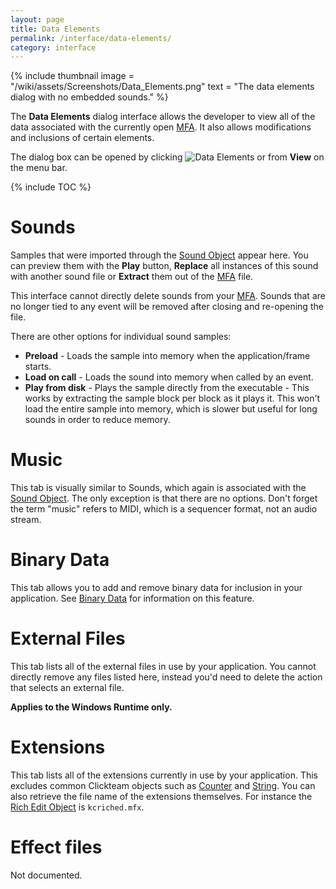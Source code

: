 ```yaml
---
layout: page
title: Data Elements
permalink: /interface/data-elements/
category: interface
---
```


{% include thumbnail
  image = "/wiki/assets/Screenshots/Data_Elements.png"
  text = "The data elements dialog with no embedded sounds."
%}

The **Data Elements** dialog interface allows the developer to view all of the data associated with the currently open [MFA](/file-extensions/mfa). It also allows modifications and inclusions of certain elements.

The dialog box can be opened by clicking ![Data Elements](https://encyclofusion.github.io/wiki/assets/UI/DataElements.png) or from **View** on the menu bar.

{% include TOC %}

# Sounds
Samples that were imported through the [Sound Object](/extensions/sound-object) appear here. You can preview them with the **Play** button, **Replace** all instances of this sound with another sound file or **Extract** them out of the [MFA](/file-extensions/mfa) file.

This interface cannot directly delete sounds from your [MFA](/file-extensions/mfa). Sounds that are no longer tied to any event will be removed after closing and re-opening the file.

There are other options for individual sound samples:

* **Preload** - Loads the sample into memory when the application/frame starts.
* **Load on call** - Loads the sound into memory when called by an event.
* **Play from disk** - Plays the sample directly from the executable - This works by extracting the sample block per block as it plays it. This won't load the entire sample into memory, which is slower but useful for long sounds in order to reduce memory.

# Music
This tab is visually similar to Sounds, which again is associated with the [Sound Object](/extensions/sound-object). The only exception is that there are no options. Don't forget the term "music" refers to MIDI, which is a sequencer format, not an audio stream.


# Binary Data
This tab allows you to add and remove binary data for inclusion in your application. See [Binary Data](/interface/binary-data) for information on this feature.


# External Files
This tab lists all of the external files in use by your application. You cannot directly remove any files listed here, instead you'd need to delete the action that selects an external file.

**[<i class="fab fa-windows"></i>](/os-compatibility/#-windows) Applies to the Windows Runtime only.**


# Extensions
This tab lists all of the extensions currently in use by your application. This excludes common Clickteam objects such as [Counter](/extensions/counter) and [String](/extensions/string). You can also retrieve the file name of the extensions themselves. For instance the [Rich Edit Object](/extensions/rich-edit) is `kcriched.mfx`.


# Effect files
Not documented.